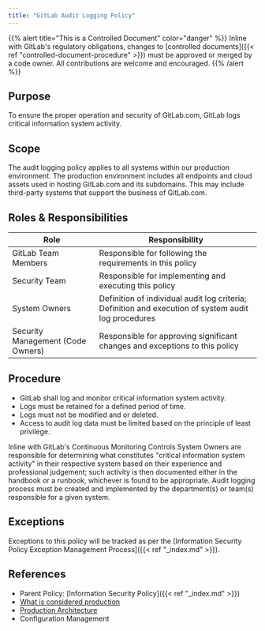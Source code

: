 ```yaml
---
title: "GitLab Audit Logging Policy"
---
```


{{% alert title="This is a Controlled Document" color="danger" %}}
Inline with GitLab's regulatory obligations, changes to [controlled documents]({{< ref "controlled-document-procedure" >}}) must be approved or merged by a code owner. All contributions are welcome and encouraged.
{{% /alert %}}

## Purpose

To ensure the proper operation and security of GitLab.com, GitLab logs critical information system activity.

## Scope

The audit logging policy applies to all systems within our production environment. The production environment includes all endpoints and cloud assets used in hosting GitLab.com and its subdomains. This may include third-party systems that support the business of GitLab.com.

## Roles & Responsibilities

| Role | Responsibility |
| --- | --- |
| GitLab Team Members | Responsible for following the requirements in this policy |
| Security Team | Responsible for implementing and executing this policy |
| System Owners | Definition of individual audit log criteria; Definition and execution of system audit log procedures |
| Security Management (Code Owners) | Responsible for approving significant changes and exceptions to this policy |

## Procedure

- GitLab shall log and monitor critical information system activity.
- Logs must be retained for a defined period of time.
- Logs must not be modified and or deleted.
- Access to audit log data must be limited based on the principle of least privilege.

Inline with GitLab's Continuous Monitoring Controls
System Owners are responsible for determining what constitutes "critical information system activity" in their respective system based on their experience and professional judgement; such activity is then documented either in the handbook or a runbook, whichever is found to be appropriate. Audit logging process must be created and implemented by the department(s) or team(s) responsible for a given system.

## Exceptions

Exceptions to this policy will be tracked as per the [Information Security Policy Exception Management Process]({{< ref "_index.md" >}}).

## References

- Parent Policy: [Information Security Policy]({{< ref "_index.md" >}})
- [What is considered production](https://gitlab.com/gitlab-com/gl-security/security-assurance/sec-compliance/compliance/-/blob/master/production_definition.md)
- [Production Architecture](https://about.gitlab.com/handbook/engineering/infrastructure/production/architecture/)
- Configuration Management

